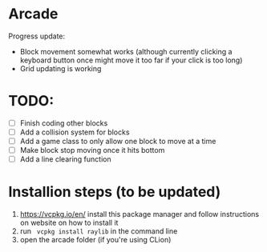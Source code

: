 # Arcade

Progress update:
- Block movement somewhat works (although currently clicking a keyboard button once might move it too far if your click is too long)
- Grid updating is working

# TODO:
- [ ] Finish coding other blocks
- [ ] Add a collision system for blocks
- [ ] Add a game class to only allow one block to move at a time
- [ ] Make block stop moving once it hits bottom
- [ ] Add a line clearing function

# Installion steps (to be updated)

1. https://vcpkg.io/en/ install this package manager and follow instructions on website on how to install it
2. run  ` vcpkg install raylib` in the command line
3. open the arcade folder (if you're using CLion) 
